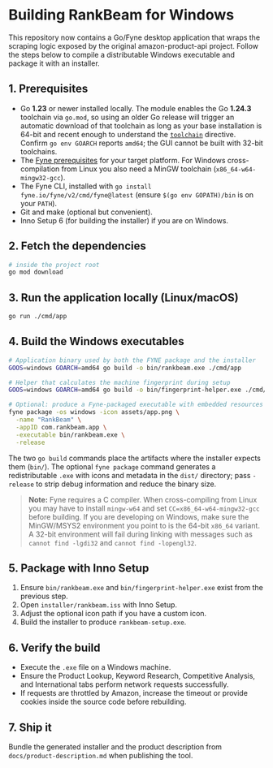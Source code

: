 # Building RankBeam for Windows

This repository now contains a Go/Fyne desktop application that wraps the scraping logic exposed by the original amazon-product-api project. Follow the steps below to compile a distributable Windows executable and package it with an installer.

## 1. Prerequisites

- Go **1.23** or newer installed locally. The module enables the Go **1.24.3** toolchain via `go.mod`, so using an older Go release will trigger an automatic download of that toolchain as long as your base installation is 64-bit and recent enough to understand the [`toolchain`](https://go.dev/doc/toolchain) directive. Confirm `go env GOARCH` reports `amd64`; the GUI cannot be built with 32-bit toolchains.
- The [Fyne prerequisites](https://docs.fyne.io/started/) for your target platform. For Windows cross-compilation from Linux you also need a MinGW toolchain (`x86_64-w64-mingw32-gcc`).
- The Fyne CLI, installed with `go install fyne.io/fyne/v2/cmd/fyne@latest` (ensure `$(go env GOPATH)/bin` is on your `PATH`).
- Git and make (optional but convenient).
- Inno Setup 6 (for building the installer) if you are on Windows.

## 2. Fetch the dependencies

```bash
# inside the project root
go mod download
```

## 3. Run the application locally (Linux/macOS)

```bash
go run ./cmd/app
```

## 4. Build the Windows executables

```bash
# Application binary used by both the FYNE package and the installer
GOOS=windows GOARCH=amd64 go build -o bin/rankbeam.exe ./cmd/app

# Helper that calculates the machine fingerprint during setup
GOOS=windows GOARCH=amd64 go build -o bin/fingerprint-helper.exe ./cmd/fingerprint-helper

# Optional: produce a Fyne-packaged executable with embedded resources
fyne package -os windows -icon assets/app.png \
  -name "RankBeam" \
  -appID com.rankbeam.app \
  -executable bin/rankbeam.exe \
  -release
```

The two `go build` commands place the artifacts where the installer expects them (`bin/`). The optional `fyne package` command generates a redistributable `.exe` with icons and metadata in the `dist/` directory; pass `-release` to strip debug information and reduce the binary size.

> **Note:** Fyne requires a C compiler. When cross-compiling from Linux you may have to install `mingw-w64` and set `CC=x86_64-w64-mingw32-gcc` before building. If you are developing on Windows, make sure the MinGW/MSYS2 environment you point to is the 64-bit `x86_64` variant. A 32-bit environment will fail during linking with messages such as `cannot find -lgdi32` and `cannot find -lopengl32`.

## 5. Package with Inno Setup

1. Ensure `bin/rankbeam.exe` and `bin/fingerprint-helper.exe` exist from the previous step.
2. Open `installer/rankbeam.iss` with Inno Setup.
3. Adjust the optional icon path if you have a custom icon.
4. Build the installer to produce `rankbeam-setup.exe`.

## 6. Verify the build

- Execute the `.exe` file on a Windows machine.
- Ensure the Product Lookup, Keyword Research, Competitive Analysis, and International tabs perform network requests successfully.
- If requests are throttled by Amazon, increase the timeout or provide cookies inside the source code before rebuilding.

## 7. Ship it

Bundle the generated installer and the product description from `docs/product-description.md` when publishing the tool.
